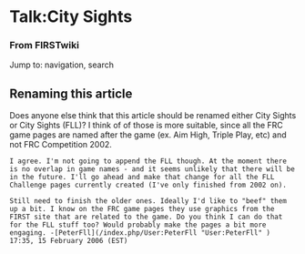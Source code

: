 # Talk:City Sights

### From FIRSTwiki

Jump to: navigation, search


##  Renaming this article

Does anyone else think that this article should be renamed either City Sights
or City Sights (FLL)? I think of of those is more suitable, since all the FRC
game pages are named after the game (ex. Aim High, Triple Play, etc) and not
FRC Competition 2002.

    I agree. I'm not going to append the FLL though. At the moment there is no overlap in game names - and it seems unlikely that there will be in the future. I'll go ahead and make that change for all the FLL Challenge pages currently created (I've only finished from 2002 on). 

    Still need to finish the older ones. Ideally I'd like to "beef" them up a bit. I know on the FRC game pages they use graphics from the FIRST site that are related to the game. Do you think I can do that for the FLL stuff too? Would probably make the pages a bit more engaging. -[PeterFll](/index.php/User:PeterFll "User:PeterFll" ) 17:35, 15 February 2006 (EST) 

